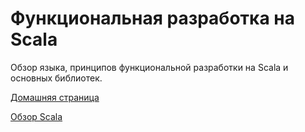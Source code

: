# Функциональная разработка на Scala

Обзор языка, принципов функциональной разработки на Scala и основных библиотек.

[Домашняя страница](https://artemkorsakov.github.io/scalaworkbook/)

[Обзор Scala](https://artemkorsakov.github.io/scalaworkbook/docs/)

